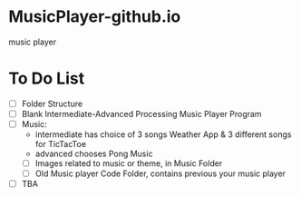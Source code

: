 # MusicPlayer-github.io
music player

# To Do List 
- [ ] Folder Structure
- [ ] Blank Intermediate-Advanced Processing Music Player Program
- [ ] Music:
     - intermediate has choice of 3 songs Weather App & 3 different songs for TicTacToe 
     - advanced chooses Pong Music
    - [ ] Images related to music or theme, in Music Folder
    - [ ] Old Music player Code Folder, contains previous your music player
- [ ] TBA